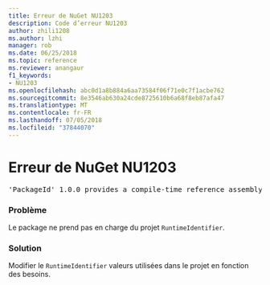 ```yaml
---
title: Erreur de NuGet NU1203
description: Code d’erreur NU1203
author: zhili1208
ms.author: lzhi
manager: rob
ms.date: 06/25/2018
ms.topic: reference
ms.reviewer: anangaur
f1_keywords:
- NU1203
ms.openlocfilehash: abc0d1a8b884a6aa73584f06f71e0c7f1acbe762
ms.sourcegitcommit: 8e3546ab630a24cde8725610b6a68f8eb87afa47
ms.translationtype: MT
ms.contentlocale: fr-FR
ms.lasthandoff: 07/05/2018
ms.locfileid: "37844070"
---
```

# <a name="nuget-error-nu1203"></a>Erreur de NuGet NU1203

<pre>'PackageId' 1.0.0 provides a compile-time reference assembly for 'Foo.dll' on 'TargetFramework', but there is no compatible run-time assembly.</pre>

### <a name="issue"></a>Problème
Le package ne prend pas en charge du projet `RuntimeIdentifier`. 

### <a name="solution"></a>Solution
Modifier le `RuntimeIdentifier` valeurs utilisées dans le projet en fonction des besoins.